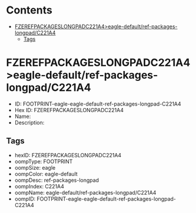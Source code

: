 



Contents
========

* [FZEREFPACKAGESLONGPADC221A4>eagle-default/ref-packages-longpad/C221A4](#fzerefpackageslongpadc221a4eagle-defaultref-packages-longpadc221a4)
	* [Tags](#tags)

# FZEREFPACKAGESLONGPADC221A4>eagle-default/ref-packages-longpad/C221A4

- ID: FOOTPRINT-eagle-eagle-default-ref-packages-longpad-C221A4
- Hex ID: FZEREFPACKAGESLONGPADC221A4
- Name: 
- Description: 

## Tags

- hexID: FZEREFPACKAGESLONGPADC221A4
- oompType: FOOTPRINT
- oompSize: eagle
- oompColor: eagle-default
- oompDesc: ref-packages-longpad
- oompIndex: C221A4
- oompName: eagle-default/ref-packages-longpad/C221A4
- oompID: FOOTPRINT-eagle-eagle-default-ref-packages-longpad-C221A4
